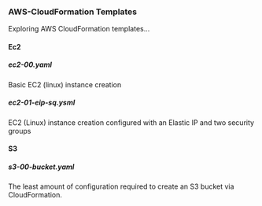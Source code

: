 ### AWS-CloudFormation Templates
Exploring AWS CloudFormation templates...

#### Ec2
##### ec2-00.yaml
Basic EC2 (linux) instance creation 

##### ec2-01-eip-sq.ysml
EC2 (Linux) instance creation configured with an Elastic IP and two security groups

#### S3
##### s3-00-bucket.yaml
The least amount of configuration required to create an S3 bucket via CloudFormation.